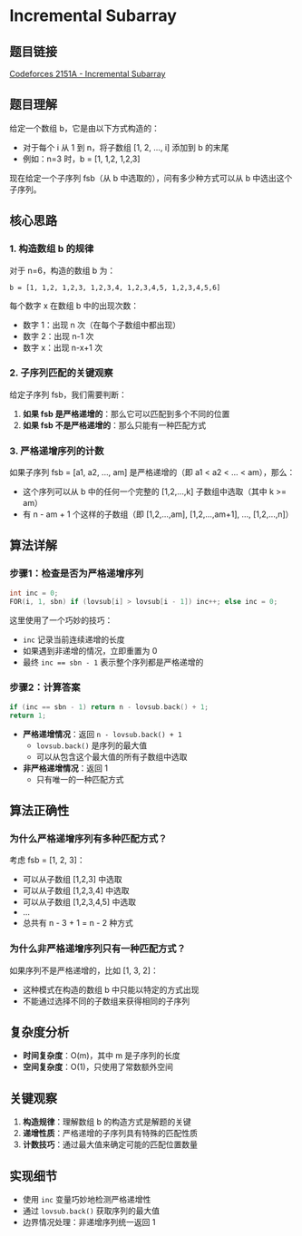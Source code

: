 # Incremental Subarray

## 题目链接
[Codeforces 2151A - Incremental Subarray](https://codeforces.com/problemset/problem/2151/A)

## 题目理解

给定一个数组 b，它是由以下方式构造的：
- 对于每个 i 从 1 到 n，将子数组 [1, 2, ..., i] 添加到 b 的末尾
- 例如：n=3 时，b = [1, 1,2, 1,2,3]

现在给定一个子序列 fsb（从 b 中选取的），问有多少种方式可以从 b 中选出这个子序列。

## 核心思路

### 1. 构造数组 b 的规律

对于 n=6，构造的数组 b 为：
```
b = [1, 1,2, 1,2,3, 1,2,3,4, 1,2,3,4,5, 1,2,3,4,5,6]
```

每个数字 x 在数组 b 中的出现次数：
- 数字 1：出现 n 次（在每个子数组中都出现）
- 数字 2：出现 n-1 次
- 数字 x：出现 n-x+1 次

### 2. 子序列匹配的关键观察

给定子序列 fsb，我们需要判断：
1. **如果 fsb 是严格递增的**：那么它可以匹配到多个不同的位置
2. **如果 fsb 不是严格递增的**：那么只能有一种匹配方式

### 3. 严格递增序列的计数

如果子序列 fsb = [a1, a2, ..., am] 是严格递增的（即 a1 < a2 < ... < am），那么：
- 这个序列可以从 b 中的任何一个完整的 [1,2,...,k] 子数组中选取（其中 k >= am）
- 有 n - am + 1 个这样的子数组（即 [1,2,...,am], [1,2,...,am+1], ..., [1,2,...,n]）

## 算法详解

### 步骤1：检查是否为严格递增序列

```cpp
int inc = 0;
FOR(i, 1, sbn) if (lovsub[i] > lovsub[i - 1]) inc++; else inc = 0;
```

这里使用了一个巧妙的技巧：
- `inc` 记录当前连续递增的长度
- 如果遇到非递增的情况，立即重置为 0
- 最终 `inc == sbn - 1` 表示整个序列都是严格递增的

### 步骤2：计算答案

```cpp
if (inc == sbn - 1) return n - lovsub.back() + 1;
return 1;
```

- **严格递增情况**：返回 `n - lovsub.back() + 1`
  - `lovsub.back()` 是序列的最大值
  - 可以从包含这个最大值的所有子数组中选取
- **非严格递增情况**：返回 1
  - 只有唯一的一种匹配方式

## 算法正确性

### 为什么严格递增序列有多种匹配方式？

考虑 fsb = [1, 2, 3]：
- 可以从子数组 [1,2,3] 中选取
- 可以从子数组 [1,2,3,4] 中选取
- 可以从子数组 [1,2,3,4,5] 中选取
- ...
- 总共有 n - 3 + 1 = n - 2 种方式

### 为什么非严格递增序列只有一种匹配方式？

如果序列不是严格递增的，比如 [1, 3, 2]：
- 这种模式在构造的数组 b 中只能以特定的方式出现
- 不能通过选择不同的子数组来获得相同的子序列

## 复杂度分析

- **时间复杂度**：O(m)，其中 m 是子序列的长度
- **空间复杂度**：O(1)，只使用了常数额外空间

## 关键观察

1. **构造规律**：理解数组 b 的构造方式是解题的关键
2. **递增性质**：严格递增的子序列具有特殊的匹配性质
3. **计数技巧**：通过最大值来确定可能的匹配位置数量

## 实现细节

- 使用 `inc` 变量巧妙地检测严格递增性
- 通过 `lovsub.back()` 获取序列的最大值
- 边界情况处理：非递增序列统一返回 1
